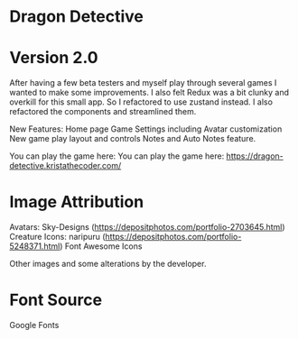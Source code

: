 # Dragon Detective

# Version 2.0

After having a few beta testers and myself play through several games I wanted to make some improvements.
I also felt Redux was a bit clunky and overkill for this small app. So I refactored to use zustand instead.
I also refactored the components and streamlined them.

New Features:
Home page
Game Settings including Avatar customization
New game play layout and controls
Notes and Auto Notes feature.

You can play the game here: You can play the game here: https://dragon-detective.kristathecoder.com/

# Image Attribution

Avatars: Sky-Designs (https://depositphotos.com/portfolio-2703645.html)
Creature Icons: naripuru (https://depositphotos.com/portfolio-5248371.html)
Font Awesome Icons

Other images and some alterations by the developer.

# Font Source

Google Fonts
